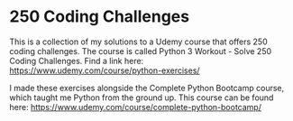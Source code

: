 # 250 Coding Challenges
This is a collection of my solutions to a Udemy course that offers 250 coding challenges. The course is called Python 3 Workout - Solve 250 Coding Challenges. Find a link here:
https://www.udemy.com/course/python-exercises/

I made these exercises alongside the Complete Python Bootcamp course, which taught me Python from the ground up. This course can be found here:
https://www.udemy.com/course/complete-python-bootcamp/
